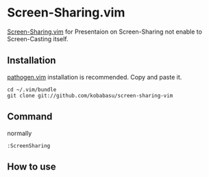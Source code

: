 Screen-Sharing.vim
============

[Screen-Sharing.vim](https://github.com/kobabasu/screen-sharing-vim) for Presentaion on Screen-Sharing not enable to Screen-Casting itself.

Installation
------------

[pathogen.vim](https://github.com/tpope/vim-pathogen) installation is recommended.
Copy and paste it.

    cd ~/.vim/bundle
    git clone git://github.com/kobabasu/screen-sharing-vim


Command
-----
normally

    :ScreenSharing

How to use
-----
